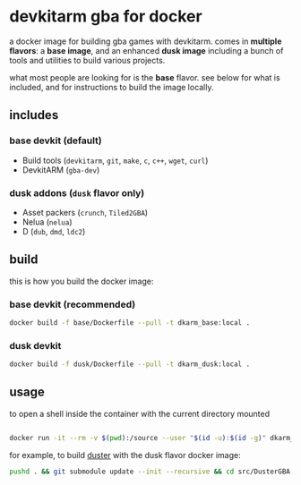 
# devkitarm gba for docker

a docker image for building gba games with devkitarm.
comes in **multiple flavors**: a **base image**, and an enhanced **dusk image** including a bunch of tools and utilities to build various projects.

what most people are looking for is the **base** flavor. see below for what is included, and for instructions to build the image locally.
## includes

### base devkit (default)
+ Build tools (`devkitarm`, `git`, `make`, `c`, `c++`, `wget`, `curl`)
+ DevkitARM (`gba-dev`)
### dusk addons (`dusk` flavor only)
+ Asset packers (`crunch`, `Tiled2GBA`)
+ Nelua (`nelua`)
+ D (`dub`, `dmd`, `ldc2`)

## build
this is how you build the docker image:

### base devkit (recommended)
```sh
docker build -f base/Dockerfile --pull -t dkarm_base:local .
```

### dusk devkit
```sh
docker build -f dusk/Dockerfile --pull -t dkarm_dusk:local .
```

## usage
to open a shell inside the container with the current directory mounted
```sh

docker run -it --rm -v $(pwd):/source --user "$(id -u):$(id -g)" dkarm_base:local -l -c bash
```

for example, to build [duster](https://github.com/redthing1/duster) with the dusk flavor docker image:
```sh
pushd . && git submodule update --init --recursive && cd src/DusterGBA && make clean && make build && popd
```
